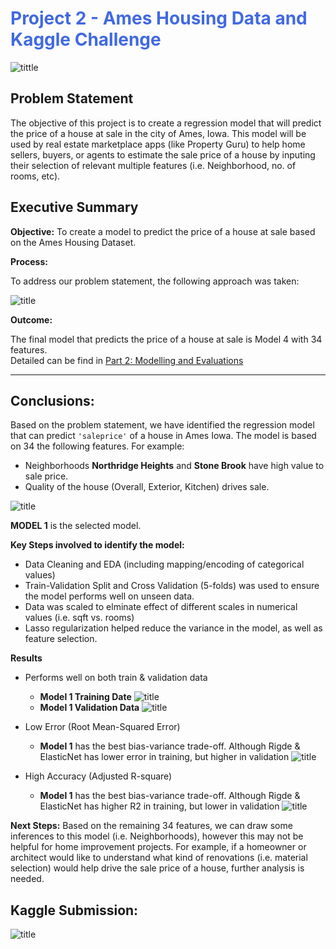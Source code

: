 # <span style='color:royalblue'>Project 2 - Ames Housing Data and Kaggle Challenge</span>




![tittle](images/Ames.jpeg)





## Problem Statement


The objective of this project is to create a regression model that will predict the price of a house at sale in the city of Ames, Iowa.  This model will be used by real estate marketplace apps (like Property Guru) to help home sellers, buyers, or agents to estimate the sale price of a house by inputing their selection of relevant multiple features (i.e. Neighborhood, no. of rooms, etc).


## Executive Summary

**Objective:** To create a model to predict the price of a house at sale based on the Ames Housing Dataset.

**Process:**

To address our problem statement, the following approach was taken:

![title](images/process.png)


**Outcome:**

The final model that predicts the price of a house at sale is Model 4 with 34 features.  
Detailed can be find in [Part 2: Modelling and Evaluations](part_2-modelling-and-evaluation.ipynb)

---

## Conclusions:

Based on the problem statement, we have identified the regression model that can predict `'saleprice'` of a house in Ames Iowa.  The model is based on 34 the following features.
For example:
 - Neighborhoods **Northridge Heights** and **Stone Brook** have high value to sale price.
 - Quality of the house (Overall, Exterior, Kitchen) drives sale.

![title](images/lasso_coefficient.png)

**MODEL 1** is the selected model.

**Key Steps involved to identify the model:**
- Data Cleaning and EDA (including mapping/encoding of categorical values)
- Train-Validation Split and Cross Validation (5-folds) was used to ensure the model performs well on unseen data.
- Data was scaled to elminate effect of different scales in numerical values (i.e. sqft vs. rooms)
- Lasso regularization helped reduce the variance in the model, as well as feature selection.


**Results**

- Performs well on both train & validation data
  - **Model 1 Training Date**  ![title](images/mod_1_train.png)
  - **Model 1 Validation Data** ![title](images/mod_1_val.png)

- Low Error (Root Mean-Squared Error)
  - **Model 1** has the best bias-variance trade-off.  Although Rigde & ElasticNet has lower error in training, but higher in validation
  ![title](images/bar_rmse_all.png)

- High Accuracy (Adjusted R-square)
  - **Model 1** has the best bias-variance trade-off.  Although Rigde & ElasticNet has higher R2 in training, but lower in validation
  ![title](images/bar_r2_all.png)

**Next Steps:** Based on the remaining 34 features, we can draw some inferences to this model (i.e. Neighborhoods), however this may not be helpful for home improvement projects.  For example, if a homeowner or architect would like to understand what kind of renovations (i.e. material selection) would help drive the sale price of a house, further analysis is needed.

## Kaggle Submission:

![title](images/kaggle_submissions.png)
